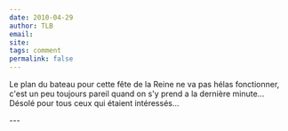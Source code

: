 ```yaml
---
date: 2010-04-29
author: TLB
email: 
site: 
tags: comment
permalink: false
---
```


<p>Le plan du bateau pour cette fête de la Reine ne va pas hélas fonctionner,<br />
c'est un peu toujours pareil quand on s'y prend a la dernière minute...<br />
Désolé pour tous ceux qui étaient intéressés...</p>
---